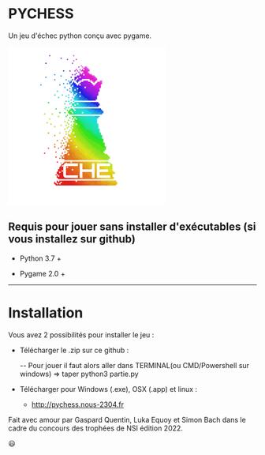 # PYCHESS
Un jeu d'échec python conçu avec pygame.

![](PYCHESS.png)

## Requis pour jouer sans installer d'exécutables (si vous installez sur github)

- Python 3.7 + 

- Pygame 2.0 + 

---

# Installation

Vous avez 2 possibilités pour installer le jeu :

-  Télécharger le .zip sur ce github : 
  
    -- Pour jouer il faut alors aller dans TERMINAL(ou CMD/Powershell sur windows) => taper python3 partie.py

- Télécharger pour Windows (.exe), OSX (.app) et linux :
  
  - http://pychess.nous-2304.fr





Fait avec amour par Gaspard Quentin, Luka Equoy et Simon Bach dans le cadre du concours des trophées de NSI édition 2022.


😃
